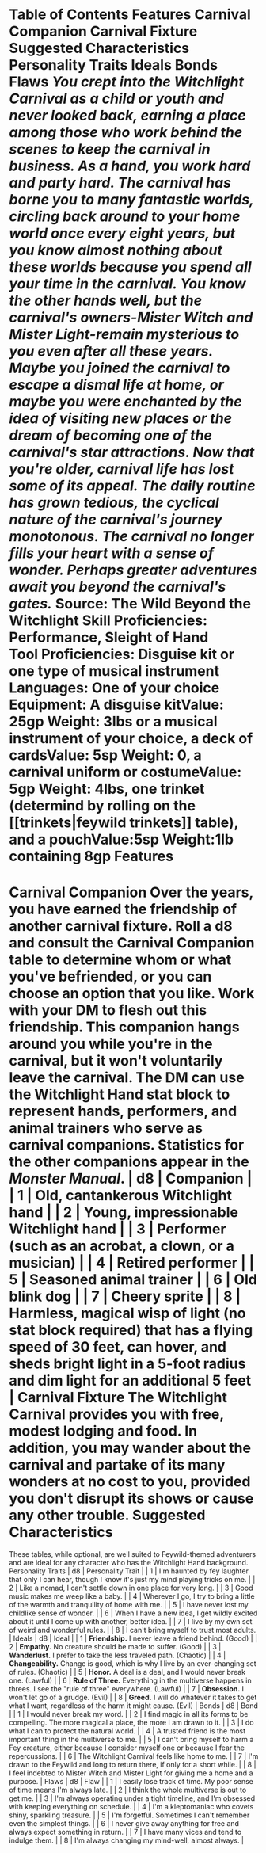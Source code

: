 Table of Contents
Features
Carnival Companion
Carnival Fixture
Suggested Characteristics
Personality Traits
Ideals
Bonds
Flaws
***You crept into the Witchlight Carnival as a child or youth and never looked back, earning a place among those who work behind the scenes to keep the carnival in business. As a hand, you work hard and party hard. The carnival has borne you to many fantastic worlds, circling back around to your home world once every eight years, but you know almost nothing about these worlds because you spend all your time in the carnival. You know the other hands well, but the carnival's owners-Mister Witch and Mister Light-remain mysterious to you even after all these years.***
***Maybe you joined the carnival to escape a dismal life at home, or maybe you were enchanted by the idea of visiting new places or the dream of becoming one of the carnival's star attractions. Now that you're older, carnival life has lost some of its appeal. The daily routine has grown tedious, the cyclical nature of the carnival's journey monotonous. The carnival no longer fills your heart with a sense of wonder. Perhaps greater adventures await you beyond the carnival's gates.***
Source: The Wild Beyond the Witchlight
**Skill Proficiencies:** Performance, Sleight of Hand  
**Tool Proficiencies:** Disguise kit or one type of musical instrument  
**Languages:** One of your choice  
**Equipment:** A disguise kitValue: 25gp Weight: 3lbs or a musical instrument of your choice, a deck of cardsValue: 5sp Weight: 0, a carnival uniform or costumeValue: 5gp Weight: 4lbs, one trinket (determind by rolling on the [[trinkets|feywild trinkets]] table), and a pouchValue:5sp Weight:1lb containing 8gp
Features
========
Carnival Companion
Over the years, you have earned the friendship of another carnival fixture. Roll a d8 and consult the Carnival Companion table to determine whom or what you've befriended, or you can choose an option that you like. Work with your DM to flesh out this friendship. This companion hangs around you while you're in the carnival, but it won't voluntarily leave the carnival.
The DM can use the **Witchlight Hand** stat block to represent hands, performers, and animal trainers who serve as carnival companions. Statistics for the other companions appear in the *Monster Manual*.
| d8 | Companion |
| 1 | Old, cantankerous Witchlight hand |
| 2 | Young, impressionable Witchlight hand |
| 3 | Performer (such as an acrobat, a clown, or a musician) |
| 4 | Retired performer |
| 5 | Seasoned animal trainer |
| 6 | Old **blink dog** |
| 7 | Cheery **sprite** |
| 8 | Harmless, magical wisp of light (no stat block required) that has a flying speed of 30 feet, can hover, and sheds bright light in a 5-foot radius and dim light for an additional 5 feet |
Carnival Fixture
The Witchlight Carnival provides you with free, modest lodging and food. In addition, you may wander about the carnival and partake of its many wonders at no cost to you, provided you don't disrupt its shows or cause any other trouble.
Suggested Characteristics
=========================
These tables, while optional, are well suited to Feywild-themed adventurers and are ideal for any character who has the Witchlight Hand background.
Personality Traits
| d8 | Personality Trait |
| 1 | I'm haunted by fey laughter that only I can hear, though I know it's just my mind playing tricks on me. |
| 2 | Like a nomad, I can't settle down in one place for very long. |
| 3 | Good music makes me weep like a baby. |
| 4 | Wherever I go, I try to bring a little of the warmth and tranquility of home with me. |
| 5 | I have never lost my childlike sense of wonder. |
| 6 | When I have a new idea, I get wildly excited about it until I come up with another, better idea. |
| 7 | I live by my own set of weird and wonderful rules. |
| 8 | I can't bring myself to trust most adults. |
Ideals
| d8 | Ideal |
| 1 | **Friendship.** I never leave a friend behind. (Good) |
| 2 | **Empathy.** No creature should be made to suffer. (Good) |
| 3 | **Wanderlust.** I prefer to take the less traveled path. (Chaotic) |
| 4 | **Changeability.** Change is good, which is why I live by an ever-changing set of rules. (Chaotic) |
| 5 | **Honor.** A deal is a deal, and I would never break one. (Lawful) |
| 6 | **Rule of Three.** Everything in the multiverse happens in threes. I see the "rule of three" everywhere. (Lawful) |
| 7 | **Obsession.** I won't let go of a grudge. (Evil) |
| 8 | **Greed.** I will do whatever it takes to get what I want, regardless of the harm it might cause. (Evil) |
Bonds
| d8 | Bond |
| 1 | I would never break my word. |
| 2 | I find magic in all its forms to be compelling. The more magical a place, the more I am drawn to it. |
| 3 | I do what I can to protect the natural world. |
| 4 | A trusted friend is the most important thing in the multiverse to me. |
| 5 | I can't bring myself to harm a Fey creature, either because I consider myself one or because I fear the repercussions. |
| 6 | The Witchlight Carnival feels like home to me. |
| 7 | I'm drawn to the Feywild and long to return there, if only for a short while. |
| 8 | I feel indebted to Mister Witch and Mister Light for giving me a home and a purpose. |
Flaws
| d8 | Flaw |
| 1 | I easily lose track of time. My poor sense of time means I'm always late. |
| 2 | I think the whole multiverse is out to get me. |
| 3 | I'm always operating under a tight timeline, and I'm obsessed with keeping everything on schedule. |
| 4 | I'm a kleptomaniac who covets shiny, sparkling treasure. |
| 5 | I'm forgetful. Sometimes I can't remember even the simplest things. |
| 6 | I never give away anything for free and always expect something in return. |
| 7 | I have many vices and tend to indulge them. |
| 8 | I'm always changing my mind-well, almost always. |